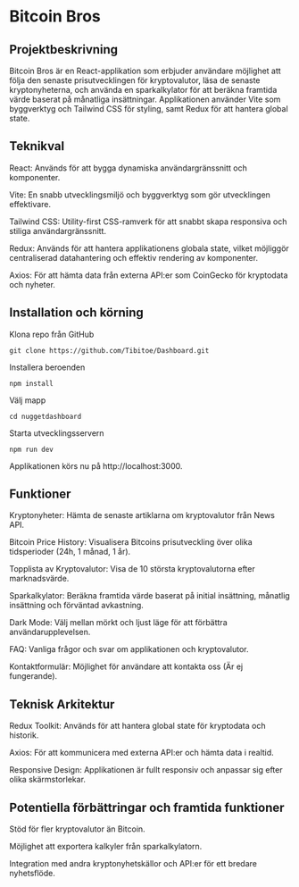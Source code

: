 # Bitcoin Bros

## Projektbeskrivning

Bitcoin Bros är en React-applikation som erbjuder användare möjlighet att följa den senaste prisutvecklingen för kryptovalutor, läsa de senaste kryptonyheterna, och använda en sparkalkylator för att beräkna framtida värde baserat på månatliga insättningar. Applikationen använder Vite som byggverktyg och Tailwind CSS för styling, samt Redux för att hantera global state.

## Teknikval

React: Används för att bygga dynamiska användargränssnitt och komponenter.

Vite: En snabb utvecklingsmiljö och byggverktyg som gör utvecklingen effektivare.

Tailwind CSS: Utility-first CSS-ramverk för att snabbt skapa responsiva och stiliga användargränssnitt.

Redux: Används för att hantera applikationens globala state, vilket möjliggör centraliserad datahantering och effektiv rendering av komponenter.

Axios: För att hämta data från externa API:er som CoinGecko för kryptodata och nyheter.

## Installation och körning

Klona repo från GitHub

    git clone https://github.com/Tibitoe/Dashboard.git

Installera beroenden

    npm install

Välj mapp

    cd nuggetdashboard

Starta utvecklingsservern

    npm run dev

Applikationen körs nu på http://localhost:3000.

## Funktioner

Kryptonyheter: Hämta de senaste artiklarna om kryptovalutor från News API.

Bitcoin Price History: Visualisera Bitcoins prisutveckling över olika tidsperioder (24h, 1 månad, 1 år).

Topplista av Kryptovalutor: Visa de 10 största kryptovalutorna efter marknadsvärde.

Sparkalkylator: Beräkna framtida värde baserat på initial insättning, månatlig insättning och förväntad avkastning.

Dark Mode: Välj mellan mörkt och ljust läge för att förbättra användarupplevelsen.

FAQ: Vanliga frågor och svar om applikationen och kryptovalutor.

Kontaktformulär: Möjlighet för användare att kontakta oss (Är ej fungerande).

## Teknisk Arkitektur

Redux Toolkit: Används för att hantera global state för kryptodata och historik.

Axios: För att kommunicera med externa API:er och hämta data i realtid.

Responsive Design: Applikationen är fullt responsiv och anpassar sig efter olika skärmstorlekar.

## Potentiella förbättringar och framtida funktioner

Stöd för fler kryptovalutor än Bitcoin.

Möjlighet att exportera kalkyler från sparkalkylatorn.

Integration med andra kryptonyhetskällor och API:er för ett bredare nyhetsflöde.
